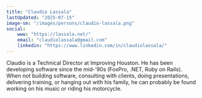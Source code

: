 ```yaml
---
title: "Claudio Lassala"
lastUpdated: "2025-07-15"
image-sm: "/images/persons/claudio-lassala.png"
social: 
    www: "https://lassala.net/"
    email: "claudiolassala@gmail.com"
    linkedin: "https://www.linkedin.com/in/claudiolassala/"
---
```


Claudio is a Technical Director at Improving Houston. He has been developing software since the mid-’90s (FoxPro, .NET, Ruby on Rails). When not building software, consulting with clients, doing presentations, delivering training, or hanging out with his family, he can probably be found working on his music or riding his motorcycle.
